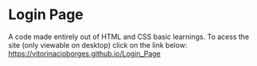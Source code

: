# Login Page
A code made entirely out of HTML and CSS basic learnings.
To acess the site (only viewable on desktop) click on the link below: 
https://vitorinacioborges.github.io/Login_Page

